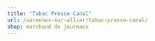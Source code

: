 ```yaml
---
title: "Tabac Presse Canal"
url: /varennes-sur-allier/tabac-presse-canal/
shop: marchand de journaux
---
```

